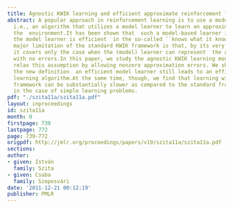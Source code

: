 ```yaml
---
title: Agnostic KWIK learning and efficient approximate reinforcement learning
abstract: A popular approach in reinforcement learning is to use a model-based algorithm,
  i.e., an algorithm that utilizes a model learner to learn an approximate model to
  the  environment.It has been shown that  such a model-based learner is efficient  if
  the model learner is efficient  in the so-called ``knows what it knows''  (KWIK)  framework.A
  major limitation of the standard KWIK framework is that, by its very definition,
  it covers only the case when the (model) learner can represent  the actual environment
  with no errors.In this paper, we study the agnostic KWIK learning model, where we
  relax this assumption by allowing nonzero approximation errors. We show that with
  the new definition  an efficient model learner still leads to an efficient reinforcement
  learning algorithm.At the same time, though, we find that learning within the new
  framework can be substantially slower as compared to the standard framework, even
  in the case of simple learning problems.
pdf: "./szita11a/szita11a.pdf"
layout: inproceedings
id: szita11a
month: 0
firstpage: 739
lastpage: 772
page: 739-772
origpdf: http://jmlr.org/proceedings/papers/v19/szita11a/szita11a.pdf
sections: 
author:
- given: István
  family: Szita
- given: Csaba
  family: Szepesvári
date: '2011-12-21 00:12:19'
publisher: PMLR
---
```

